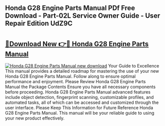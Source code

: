 ## Honda G28 Engine Parts Manual PDf Free Download - Part-02L Service Owner Guide - User Repair Edition UdZ9C

# <h2><a href="http://bc49695.oget.top/?id=Honda+G28+Engine+Parts+Manual">🔗Download New 👉🔴 Honda G28 Engine Parts Manual</a></h2>

[![Honda G28 Engine Parts Manual new download](https://i.imgur.com/5g1atiW.png)](http://bc49695.oget.top/?id=Honda+G28+Engine+Parts+Manual)
Your Guide to Excellence This manual provides a detailed roadmap for mastering the use of your new Honda G28 Engine Parts Manual. Follow along to ensure optimal performance and enjoyment. Please Review Honda G28 Engine Parts Manual the Package Contents Ensure you have all necessary components before proceeding. Honda G28 Engine Parts Manual advanced features include object detection, fingerprint scanning, customizable profiles, and automated tasks, all of which can be accessed and customized through the user interface. Please Keep This Information for Future Reference Honda G28 Engine Parts Manual. This manual will be your reliable guide to using your new product effectively.
